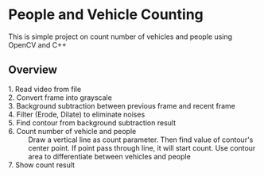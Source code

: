# People and Vehicle Counting
This is simple project on count number of vehicles and people using OpenCV and C++

## Overview
<dl>
<dt>1. Read video from file</dt>
<dt>2. Convert frame into grayscale</dt>
<dt>3. Background subtraction between previous frame and recent frame</dt>
<dt>4. Filter (Erode, Dilate) to eliminate noises</dt>
<dt>5. Find contour from background subtraction result</dt>
<dt>6. Count number of vehicle and people</dt>
<dd> Draw a vertical line as count parameter. Then find value of contour's center point. If point pass through line, it will start count. Use contour area to differentiate between vehicles and people
<dt>7. Show count result</dt>
</dl>
